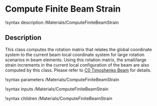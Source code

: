 # Compute Finite Beam Strain

!syntax description /Materials/ComputeFiniteBeamStrain

## Description

This class computes the rotation matrix that relates the global coordinate system to the current beam local coordinate system for large rotation scenarios in beam elements. Using this rotation matrix, the small/large strain increments in the current local configuration of the beam are also computed by this class. Please refer to [C0 Timoshenko Beam](/C0TimoshenkoBeam.md) for details. 

!syntax parameters /Materials/ComputeFiniteBeamStrain

!syntax inputs /Materials/ComputeFiniteBeamStrain

!syntax children /Materials/ComputeFiniteBeamStrain
